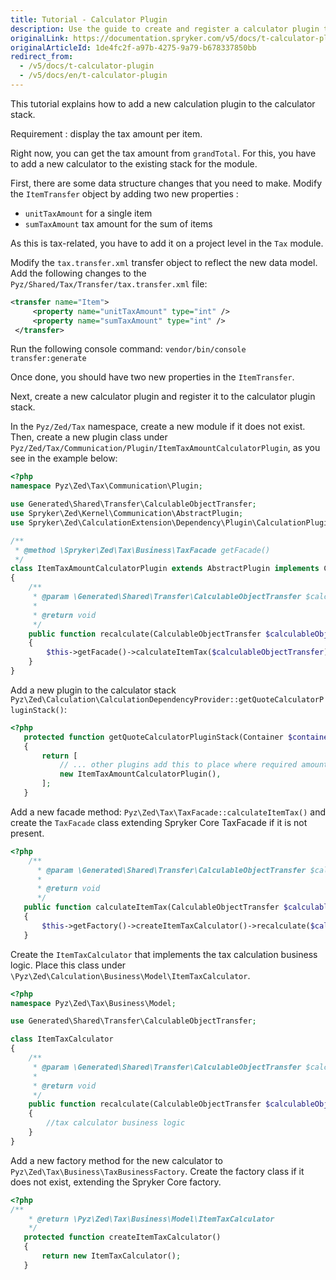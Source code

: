 ```yaml
---
title: Tutorial - Calculator Plugin
description: Use the guide to create and register a calculator plugin to the calculator plugin stack.
originalLink: https://documentation.spryker.com/v5/docs/t-calculator-plugin
originalArticleId: 1de4fc2f-a97b-4275-9a79-b678337850bb
redirect_from:
  - /v5/docs/t-calculator-plugin
  - /v5/docs/en/t-calculator-plugin
---
```


<!-- used to be: http://spryker.github.io/tutorials/zed/calculator-plugin/
-->

This tutorial explains how to add a new calculation plugin to the calculator stack.

Requirement : display the tax amount per item.

Right now, you can get the tax amount from `grandTotal`. For this, you have to add a new calculator to the existing stack for the module.

First, there are some data structure changes that you need to make. Modify the `ItemTransfer` object by adding two new properties :

* `unitTaxAmount` for a single item
* `sumTaxAmount` tax amount for the sum of items

As this is tax-related, you have to add it on a project level in the `Tax` module.

Modify the `tax.transfer.xml` transfer object  to reflect the new data model. Add the following changes to the `Pyz/Shared/Tax/Transfer/tax.transfer.xml` file:

```xml
<transfer name="Item">
     <property name="unitTaxAmount" type="int" />
     <property name="sumTaxAmount" type="int" />
 </transfer>
```

Run the following console command: `vendor/bin/console transfer:generate`

Once done, you should have two new properties in the `ItemTransfer`.

Next, create a new calculator plugin and register it to the calculator plugin stack.

In the `Pyz/Zed/Tax` namespace, create a new module if it does not exist. Then, create a new plugin class under `Pyz/Zed/Tax/Communication/Plugin/ItemTaxAmountCalculatorPlugin`, as you see in the example below:

```php
<?php
namespace Pyz\Zed\Tax\Communication\Plugin;

use Generated\Shared\Transfer\CalculableObjectTransfer;
use Spryker\Zed\Kernel\Communication\AbstractPlugin;
use Spryker\Zed\CalculationExtension\Dependency\Plugin\CalculationPluginInterface;

/**
 * @method \Spryker\Zed\Tax\Business\TaxFacade getFacade()
 */
class ItemTaxAmountCalculatorPlugin extends AbstractPlugin implements CalculationPluginInterface
{
    /**
     * @param \Generated\Shared\Transfer\CalculableObjectTransfer $calculableObjectTransfer
     *
     * @return void
     */
    public function recalculate(CalculableObjectTransfer $calculableObjectTransfer)
    {
        $this->getFacade()->calculateItemTax($calculableObjectTransfer);
    }
}
```

Add a new plugin to the calculator stack `Pyz\Zed\Calculation\CalculationDependencyProvider::getQuoteCalculatorPluginStack()`:

```php
<?php
   protected function getQuoteCalculatorPluginStack(Container $container)
   {
       return [
           // ... other plugins add this to place where required amounts are already calculated, for example after ItemCalculator.
           new ItemTaxAmountCalculatorPlugin(),
       ];
   }
```

Add a new facade method: `Pyz\Zed\Tax\TaxFacade::calculateItemTax()` and create the `TaxFacade` class extending Spryker Core TaxFacade if it is not present.

```php
<?php
    /**
      * @param \Generated\Shared\Transfer\CalculableObjectTransfer $calculableObjectTransfer
      *
      * @return void
      */
   public function calculateItemTax(CalculableObjectTransfer $calculableObjectTransfer)
   {
       $this->getFactory()->createItemTaxCalculator()->recalculate($calculableObjectTransfer);
   }
```

Create the `ItemTaxCalculator` that implements the tax calculation business logic. Place this class under `\Pyz\Zed\Calculation\Business\Model\ItemTaxCalculator`.

```php
<?php
namespace Pyz\Zed\Tax\Business\Model;

use Generated\Shared\Transfer\CalculableObjectTransfer;

class ItemTaxCalculator
{
    /**
     * @param \Generated\Shared\Transfer\CalculableObjectTransfer $calculableObjectTransfer
     *
     * @return void
     */
    public function recalculate(CalculableObjectTransfer $calculableObjectTransfer)
    {
        //tax calculator business logic
    }
}
```

Add a new factory method for the new calculator to `Pyz\Zed\Tax\Business\TaxBusinessFactory`. Create the factory class if it does not exist, extending the Spryker Core factory.

```php
<?php
/**
    * @return \Pyz\Zed\Tax\Business\Model\ItemTaxCalculator
    */
   protected function createItemTaxCalculator()
   {
       return new ItemTaxCalculator();
   }
```
